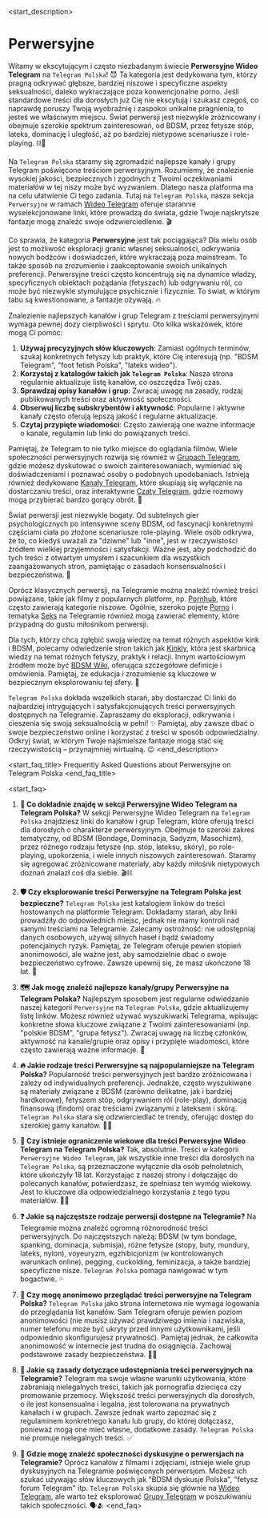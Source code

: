 <start_description>
# Perwersyjne

Witamy w ekscytującym i często niezbadanym świecie **Perwersyjne Wideo Telegram** na `Telegram Polska`! 😈 Ta kategoria jest dedykowana tym, którzy pragną odkrywać głębsze, bardziej niszowe i specyficzne aspekty seksualności, daleko wykraczające poza konwencjonalne porno. Jeśli standardowe treści dla dorosłych już Cię nie ekscytują i szukasz czegoś, co naprawdę poruszy Twoją wyobraźnię i zaspokoi unikalne pragnienia, to jesteś we właściwym miejscu. Świat perwersji jest niezwykle zróżnicowany i obejmuje szerokie spektrum zainteresowań, od BDSM, przez fetysze stóp, lateks, dominację i uległość, aż po bardziej nietypowe scenariusze i role-playing. ⛓️👠

Na `Telegram Polska` staramy się zgromadzić najlepsze kanały i grupy Telegram poświęcone treściom perwersyjnym. Rozumiemy, że znalezienie wysokiej jakości, bezpiecznych i zgodnych z Twoimi oczekiwaniami materiałów w tej niszy może być wyzwaniem. Dlatego nasza platforma ma na celu ułatwienie Ci tego zadania. Tutaj na `Telegram Polska`, nasza sekcja `Perwersyjne` w ramach [Wideo Telegram](/wideo/) oferuje starannie wyselekcjonowane linki, które prowadzą do świata, gdzie Twoje najskrytsze fantazje mogą znaleźć swoje odzwierciedlenie. 🎬

Co sprawia, że kategoria **Perwersyjne** jest tak pociągająca? Dla wielu osób jest to możliwość eksploracji granic własnej seksualności, odkrywania nowych bodźców i doświadczeń, które wykraczają poza mainstream. To także sposób na zrozumienie i zaakceptowanie swoich unikalnych preferencji. Perwersyjne treści często koncentrują się na dynamice władzy, specyficznych obiektach pożądania (fetyszach) lub odgrywaniu ról, co może być niezwykle stymulujące psychicznie i fizycznie. To świat, w którym tabu są kwestionowane, a fantazje ożywają. 🔥

Znalezienie najlepszych kanałów i grup Telegram z treściami perwersyjnymi wymaga pewnej dozy cierpliwości i sprytu. Oto kilka wskazówek, które mogą Ci pomóc:
1.  **Używaj precyzyjnych słów kluczowych**: Zamiast ogólnych terminów, szukaj konkretnych fetyszy lub praktyk, które Cię interesują (np. "BDSM Telegram", "foot fetish Polska", "lateks wideo").
2.  **Korzystaj z katalogów takich jak `Telegram Polska`**: Nasza strona regularnie aktualizuje listę kanałów, co oszczędza Twój czas.
3.  **Sprawdzaj opisy kanałów i grup**: Zwracaj uwagę na zasady, rodzaj publikowanych treści oraz aktywność społeczności.
4.  **Obserwuj liczbę subskrybentów i aktywność**: Popularne i aktywne kanały często oferują lepszą jakość i regularne aktualizacje.
5.  **Czytaj przypięte wiadomości**: Często zawierają one ważne informacje o kanale, regulamin lub linki do powiązanych treści.

Pamiętaj, że Telegram to nie tylko miejsce do oglądania filmów. Wiele społeczności perwersyjnych rozwija się również w [Grupach Telegram](/grupy/), gdzie możesz dyskutować o swoich zainteresowaniach, wymieniać się doświadczeniami i poznawać osoby o podobnych upodobaniach. Istnieją również dedykowane [Kanały Telegram](/kanaly/), które skupiają się wyłącznie na dostarczaniu treści, oraz interaktywne [Czaty Telegram](/czat/), gdzie rozmowy mogą przybierać bardzo gorący obrót. 💬

Świat perwersji jest niezwykle bogaty. Od subtelnych gier psychologicznych po intensywne sceny BDSM, od fascynacji konkretnymi częściami ciała po złożone scenariusze role-playing. Wiele osób odkrywa, że to, co kiedyś uważali za "dziwne" lub "inne", jest w rzeczywistości źródłem wielkiej przyjemności i satysfakcji. Ważne jest, aby podchodzić do tych treści z otwartym umysłem i szacunkiem dla wszystkich zaangażowanych stron, pamiętając o zasadach konsensualności i bezpieczeństwa. 🔞

Oprócz klasycznych perwersji, na Telegramie można znaleźć również treści powiązane, takie jak filmy z popularnych platform, np. [Pornhub](/wideo/pornhub/), które często zawierają kategorie niszowe. Ogólnie, szeroko pojęte [Porno](/wideo/porno/) i tematyka [Seks](/wideo/seks/) na Telegramie również mogą zawierać elementy, które przypadną do gustu miłośnikom perwersji.

Dla tych, którzy chcą zgłębić swoją wiedzę na temat różnych aspektów kink i BDSM, polecamy odwiedzenie stron takich jak [Kinkly](https://www.kinkly.com/), która jest skarbnicą wiedzy na temat różnych fetyszy, praktyk i relacji. Innym wartościowym źródłem może być [BDSM Wiki](https://bdsmwiki.info/Main_Page), oferująca szczegółowe definicje i omówienia. Pamiętaj, że edukacja i zrozumienie są kluczowe w bezpiecznym eksplorowaniu tej sfery. 🧐

`Telegram Polska` dokłada wszelkich starań, aby dostarczać Ci linki do najbardziej intrygujących i satysfakcjonujących treści perwersyjnych dostępnych na Telegramie. Zapraszamy do eksploracji, odkrywania i cieszenia się swoją seksualnością w pełni! ✨ Pamiętaj, aby zawsze dbać o swoje bezpieczeństwo online i korzystać z treści w sposób odpowiedzialny. Odkryj świat, w którym Twoje najśmielsze fantazje mogą stać się rzeczywistością – przynajmniej wirtualną. 😉
<end_description>

<start_faq_title>
Frequently Asked Questions about Perwersyjne on Telegram Polska
<end_faq_title>

<start_faq>
1. **🤔 Co dokładnie znajdę w sekcji Perwersyjne Wideo Telegram na Telegram Polska?**
W sekcji Perwersyjne Wideo Telegram na `Telegram Polska` znajdziesz linki do kanałów i grup Telegram, które oferują treści dla dorosłych o charakterze perwersyjnym. Obejmuje to szeroki zakres tematyczny, od BDSM (Bondage, Dominacja, Sadyzm, Masochizm), przez różnego rodzaju fetysze (np. stóp, lateksu, skóry), po role-playing, upokorzenia, i wiele innych niszowych zainteresowań. Staramy się agregować zróżnicowane materiały, aby każdy miłośnik nietypowych doznań znalazł coś dla siebie. 🎬⛓️

2. **🛡️ Czy eksplorowanie treści Perwersyjne na Telegram Polska jest bezpieczne?**
`Telegram Polska` jest katalogiem linków do treści hostowanych na platformie Telegram. Dokładamy starań, aby linki prowadziły do odpowiednich miejsc, jednak nie mamy kontroli nad samymi treściami na Telegramie. Zalecamy ostrożność: nie udostępniaj danych osobowych, używaj silnych haseł i bądź świadomy potencjalnych ryzyk. Pamiętaj, że Telegram oferuje pewien stopień anonimowości, ale ważne jest, aby samodzielnie dbać o swoje bezpieczeństwo cyfrowe. Zawsze upewnij się, że masz ukończone 18 lat. 🔞

3. **🗺️ Jak mogę znaleźć najlepsze kanały/grupy Perwersyjne na Telegram Polska?**
Najlepszym sposobem jest regularne odwiedzanie naszej kategorii `Perwersyjne` na `Telegram Polska`, gdzie aktualizujemy listę linków. Możesz również używać wyszukiwarki Telegrama, wpisując konkretne słowa kluczowe związane z Twoimi zainteresowaniami (np. "polskie BDSM", "grupa fetysz"). Zwracaj uwagę na liczbę członków, aktywność na kanale/grupie oraz opisy i przypięte wiadomości, które często zawierają ważne informacje. 🧐

4. **🔥 Jakie rodzaje treści Perwersyjne są najpopularniejsze na Telegram Polska?**
Popularność treści perwersyjnych jest bardzo zróżnicowana i zależy od indywidualnych preferencji. Jednakże, często wyszukiwane są materiały związane z BDSM (zarówno delikatne, jak i bardziej hardkorowe), fetyszem stóp, odgrywaniem ról (role-play), dominacją finansową (findom) oraz treściami związanymi z lateksem i skórą. `Telegram Polska` stara się odzwierciedlać te trendy, oferując dostęp do szerokiej gamy kanałów. 👠😈

5. **🔞 Czy istnieje ograniczenie wiekowe dla treści Perwersyjne Wideo Telegram na Telegram Polska?**
Tak, absolutnie. Treści w kategorii `Perwersyjne Wideo Telegram`, jak wszystkie inne treści dla dorosłych na `Telegram Polska`, są przeznaczone wyłącznie dla osób pełnoletnich, które ukończyły 18 lat. Korzystając z naszej strony i dołączając do polecanych kanałów, potwierdzasz, że spełniasz ten wymóg wiekowy. Jest to kluczowe dla odpowiedzialnego korzystania z tego typu materiałów. 🚫👶

6. **❓ Jakie są najczęstsze rodzaje perwersji dostępne na Telegramie?**
Na Telegramie można znaleźć ogromną różnorodność treści perwersyjnych. Do najczęstszych należą: BDSM (w tym bondage, spanking, dominacja, submisja), różne fetysze (stopy, buty, mundury, lateks, nylon), voyeuryzm, egzhibicjonizm (w kontrolowanych warunkach online), pegging, cuckolding, feminizacja, a także bardziej specyficzne nisze. `Telegram Polska` pomaga nawigować w tym bogactwie. 💦

7. **🤫 Czy mogę anonimowo przeglądać treści perwersyjne na Telegram Polska?**
`Telegram Polska` jako strona internetowa nie wymaga logowania do przeglądania list kanałów. Sam Telegram oferuje pewien poziom anonimowości (nie musisz używać prawdziwego imienia i nazwiska, numer telefonu może być ukryty przed innymi użytkownikami, jeśli odpowiednio skonfigurujesz prywatność). Pamiętaj jednak, że całkowita anonimowość w internecie jest trudna do osiągnięcia. Zachowaj podstawowe zasady bezpieczeństwa. 🕵️‍♂️

8. **📜 Jakie są zasady dotyczące udostępniania treści perwersyjnych na Telegramie?**
Telegram ma swoje własne warunki użytkowania, które zabraniają nielegalnych treści, takich jak pornografia dziecięca czy promowanie przemocy. Większość treści perwersyjnych dla dorosłych, o ile jest konsensualna i legalna, jest tolerowana na prywatnych kanałach i w grupach. Zawsze jednak warto zapoznać się z regulaminem konkretnego kanału lub grupy, do której dołączasz, ponieważ mogą one mieć własne, dodatkowe zasady. `Telegram Polska` nie promuje nielegalnych treści. ✅

9. **💬 Gdzie mogę znaleźć społeczności dyskusyjne o perwersjach na Telegramie?**
Oprócz kanałów z filmami i zdjęciami, istnieje wiele grup dyskusyjnych na Telegramie poświęconych perwersjom. Możesz ich szukać używając słów kluczowych jak "BDSM dyskusje Polska", "fetysz forum Telegram" itp. `Telegram Polska` skupia się głównie na [Wideo Telegram](/wideo/), ale warto też eksplorować [Grupy Telegram](/grupy/) w poszukiwaniu takich społeczności. 🗣️🫂
<end_faq>